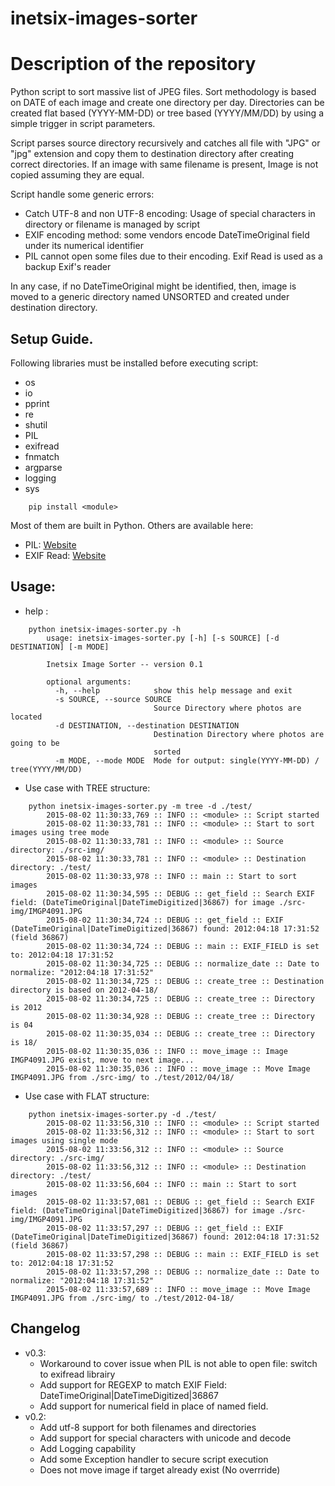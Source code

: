 inetsix-images-sorter
==================

# Description of the repository
Python script to sort massive list of JPEG files. Sort methodology is based on DATE of each image and create one directory per day. Directories can be created flat based (YYYY-MM-DD) or tree based (YYYY/MM/DD) by using a simple trigger in script parameters.

Script parses source directory recursively and catches all file with "JPG" or "jpg" extension and copy them to destination directory after creating correct directories. If an image with same filename is present, Image is not copied assuming they are equal.

Script handle some generic errors:
- Catch UTF-8 and non UTF-8 encoding: Usage of special characters in directory or filename is managed by script
- EXIF encoding method: some vendors encode DateTimeOriginal field under its numerical identifier
- PIL cannot open some files due to their encoding. Exif Read is used as a backup Exif's reader

In any case, if no DateTimeOriginal might be identified, then, image is moved to a generic directory named UNSORTED and created under destination directory.

## Setup Guide.

Following libraries must be installed before executing script:
- os
- io
- pprint
- re
- shutil
- PIL
- exifread
- fnmatch
- argparse
- logging
- sys

```
	pip install <module>
```

Most of them are built in Python. Others are available here:
- PIL: [Website](http://www.pythonware.com/products/pil/)
- EXIF Read: [Website](https://pypi.python.org/pypi/ExifRead)

## Usage:
* help :
```shell
	python inetsix-images-sorter.py -h
		usage: inetsix-images-sorter.py [-h] [-s SOURCE] [-d DESTINATION] [-m MODE]

		Inetsix Image Sorter -- version 0.1

		optional arguments:
		  -h, --help            show this help message and exit
		  -s SOURCE, --source SOURCE
		                        Source Directory where photos are located
		  -d DESTINATION, --destination DESTINATION
		                        Destination Directory where photos are going to be
		                        sorted
		  -m MODE, --mode MODE  Mode for output: single(YYYY-MM-DD) / tree(YYYY/MM/DD)
```

* Use case with TREE structure:
```shell
	python inetsix-images-sorter.py -m tree -d ./test/
		2015-08-02 11:30:33,769 :: INFO :: <module> :: Script started
		2015-08-02 11:30:33,781 :: INFO :: <module> :: Start to sort images using tree mode
		2015-08-02 11:30:33,781 :: INFO :: <module> :: Source directory: ./src-img/
		2015-08-02 11:30:33,781 :: INFO :: <module> :: Destination directory: ./test/
		2015-08-02 11:30:33,978 :: INFO :: main :: Start to sort images
		2015-08-02 11:30:34,595 :: DEBUG :: get_field :: Search EXIF field: (DateTimeOriginal|DateTimeDigitized|36867) for image ./src-img/IMGP4091.JPG
		2015-08-02 11:30:34,724 :: DEBUG :: get_field :: EXIF (DateTimeOriginal|DateTimeDigitized|36867) found: 2012:04:18 17:31:52 (field 36867)
		2015-08-02 11:30:34,724 :: DEBUG :: main :: EXIF_FIELD is set to: 2012:04:18 17:31:52
		2015-08-02 11:30:34,725 :: DEBUG :: normalize_date :: Date to normalize: "2012:04:18 17:31:52"
		2015-08-02 11:30:34,725 :: DEBUG :: create_tree :: Destination directory is based on 2012-04-18/
		2015-08-02 11:30:34,725 :: DEBUG :: create_tree :: Directory is 2012
		2015-08-02 11:30:34,928 :: DEBUG :: create_tree :: Directory is 04
		2015-08-02 11:30:35,034 :: DEBUG :: create_tree :: Directory is 18/
		2015-08-02 11:30:35,036 :: INFO :: move_image :: Image IMGP4091.JPG exist, move to next image...
		2015-08-02 11:30:35,036 :: INFO :: move_image :: Move Image IMGP4091.JPG from ./src-img/ to ./test/2012/04/18/
```

* Use case with FLAT structure:
```shell
	python inetsix-images-sorter.py -d ./test/
		2015-08-02 11:33:56,310 :: INFO :: <module> :: Script started
		2015-08-02 11:33:56,312 :: INFO :: <module> :: Start to sort images using single mode
		2015-08-02 11:33:56,312 :: INFO :: <module> :: Source directory: ./src-img/
		2015-08-02 11:33:56,312 :: INFO :: <module> :: Destination directory: ./test/
		2015-08-02 11:33:56,604 :: INFO :: main :: Start to sort images
		2015-08-02 11:33:57,081 :: DEBUG :: get_field :: Search EXIF field: (DateTimeOriginal|DateTimeDigitized|36867) for image ./src-img/IMGP4091.JPG
		2015-08-02 11:33:57,297 :: DEBUG :: get_field :: EXIF (DateTimeOriginal|DateTimeDigitized|36867) found: 2012:04:18 17:31:52 (field 36867)
		2015-08-02 11:33:57,298 :: DEBUG :: main :: EXIF_FIELD is set to: 2012:04:18 17:31:52
		2015-08-02 11:33:57,298 :: DEBUG :: normalize_date :: Date to normalize: "2012:04:18 17:31:52"
		2015-08-02 11:33:57,689 :: INFO :: move_image :: Move Image IMGP4091.JPG from ./src-img/ to ./test/2012-04-18/
```

## Changelog
- v0.3:
	- Workaround to cover issue when PIL is not able to open file: switch to exifread librairy
	- Add support for REGEXP to match EXIF Field: DateTimeOriginal|DateTimeDigitized|36867
	- Add support for numerical field in place of named field.
- v0.2: 
	- Add utf-8 support for both filenames and directories
	- Add support for special characters with unicode and decode
	- Add Logging capability
	- Add some Exception handler to secure script execution
	- Does not move image if target already exist (No overrride)